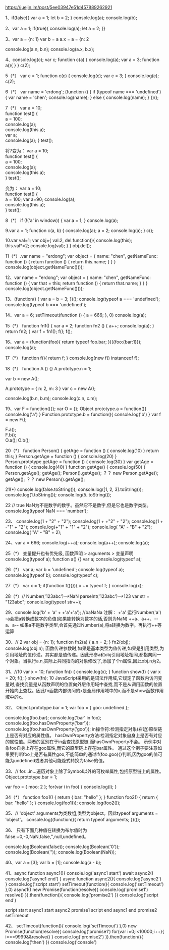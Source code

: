 https://juejin.im/post/5ee03947e51d457889262921

1、if(false){
    var a = 1;
    let b = 2;
}
console.log(a);
console.log(b);

2、var a = 1;
if(true){
    console.log(a);
    let a = 2;
}}

3、var a = {n: 1}
var b = a
a.x = a = {n: 2

console.log(a.n, b.n);
console.log(a.x, b.x);

4、console.log(c);
var c;
function c(a) {
    console.log(a);
    var a = 3;
    function a(){
    }
}
c(2);

5（*）
var c = 1;
function c(c) {
    console.log(c);
    var c = 3;
}
console.log(c);
c(2);

6（*）
var name = 'erdong';
(function () {
    if (typeof name === 'undefined') {
        var name = 'chen';
        console.log(name);
    } else {
        console.log(name);
    }
})();

7（*）
var a = 10;  
function test() {  
    a = 100;  
    console.log(a);  
    console.log(this.a);  
    var a;  
    console.log(a); 
}
test();  

将7变为：
var a = 10;  
function test() {  
    a = 100;  
    console.log(a);  
    console.log(this.a);  
}
test();  

变为：
var a = 10;  
function test() {  
    a = 100; var a=90; 
    console.log(a);  
    console.log(this.a);  
}
test();  

8（*）
if (!('a' in window)) {
    var a = 1;
}
console.log(a);

9.var a = 1;
function c(a, b) {
    console.log(a);
    a = 2;
    console.log(a);
}
c();

10.var val=1;
var obj={
    val:2,
    del:function(){
        console.log(this);                    
        this.val*=2;
        console.log(val);
    }
}
obj.del();

11（*）.var name = "erdong";
var object = {
    name: "chen",
    getNameFunc: function () {
        return function () {
            return this.name;
        }
    }
}
console.log(object.getNameFunc()());

12、var name = "erdong";
var object = {
    name: "chen",
    getNameFunc: function () {
        var that = this;
        return function () {
            return that.name;
        }
    }
}
console.log(object.getNameFunc()());

13、(function() {
  var a = b = 3;
})();
console.log(typeof a === 'undefined');
console.log(typeof b === 'undefined');

14、var a = 6;
setTimeout(function () {
    a = 666;
}, 0)
console.log(a);

15（*）
function fn1() {
    var a = 2;
    function fn2 () {
      a++;
      console.log(a);
    }
    return fn2;
}
var f = fn1();
f();
f();

16、var a = (function(foo){
    return typeof foo.bar;
})({foo:{bar:1}});
console.log(a);

17（*）
function f(){
    return f;
}
console.log(new f() instanceof f);

18（*）
function A () {}
A.prototype.n = 1;

var b = new A();

A.prototype = {
    n: 2,
    m: 3
}
var c = new A();

console.log(b.n, b.m);
console.log(c.n, c.m);

19、var F = function(){};
var O = {};
Object.prototype.a = function(){
    console.log('a')
}
Function.prototype.b = function(){
    console.log('b')
}
var f = new F();

F.a();  
F.b();  
O.a();
O.b();  

20（*）
function Person() {
    getAge = function () {
        console.log(10)
    }
    return this;
}
Person.getAge = function () {
    console.log(20)
}
Person.prototype.getAge = function () {
    console.log(30)
}
var getAge = function () {
    console.log(40)
}
function getAge() {
    console.log(50)
}
Person.getAge();
getAge();
Person().getAge();   ？？
new Person.getAge();
getAge();     ？？
new Person().getAge();

21(*)
console.log(false.toString()); 
console.log([1, 2, 3].toString()); 
console.log(1.toString()); 
console.log(5..toString());

22  // true
NaN为不是数字的数字。虽然它不是数字,但是它也是数字类型。
console.log(typeof NaN === 'number');

23、
console.log(1 + "2" + "2");
console.log(1 + +"2" + "2");
console.log(1 + -"1" + "2");
console.log(+"1" + "1" + "2"); 
console.log( "A" - "B" + "2"); 
console.log( "A" - "B" + 2); 

24、var a = 666;
console.log(++a);
console.log(a++);
console.log(a);

25（*） 变量提升也有优先级, 函数声明 > arguments > 变量声明
console.log(typeof a);
function a() {}
var a;
console.log(typeof a);

26（*）
var a;
var b = 'undefined';
console.log(typeof a);
console.log(typeof b);
console.log(typeof c);

27（*）
var x = 1;
if(function f(){}){
    x += typeof f;
}
console.log(x);

28（*）// Number('123abc')-->NaN   parseInt('123abc')-->123
var str = "123abc";
console.log(typeof str++);

29、console.log('b' + 'a' + +'a'+'a');  //baNaNa
注解：  +'a' 运行Number('a')
       -a会把a转换成数字的负值(如果能转换为数字的话,否则为NaN)
       ++a、a++、--a、a-- 如果a不是数字类型,会首先通过Number(a),将a转换为数字。再执行++等运算

30、// 2
var obj = {n: 1};
function fn2(a) {
    a.n = 2;
}
fn2(obj);
console.log(obj.n);
函数传递参数时,如果是基本类型为值传递,如果是引用类型,为引用地址的值传递。其实都是值传递。因此形参a和obj引用地址相同,都指向同一个对象。当执行a.n,实际上共同指向的对象修改了,添加了个n属性,因此obj.n为2。

31、//10
var x = 10;
function fn() {
    console.log(x);
}
function show(f) {
    var x = 20;
    f();
}
show(fn);
10
JavaScript采用的是词法作用域,它规定了函数内访问变量时,查找变量是从函数声明的位置向外层作用域中查找,而不是从调用函数的位置开始向上查找。因此fn函数内部访问的x是全局作用域中的x,而不是show函数作用域中的x。

32、
Object.prototype.bar = 1; 
var foo = {
    goo: undefined
};

console.log(foo.bar);
console.log('bar' in foo);
console.log(foo.hasOwnProperty('bar'));
console.log(foo.hasOwnProperty('goo'));
in操作符:检测指定对象(右边)原型链上是否有对应的属性值。
hasOwnProperty方法:检测指定对象自身上是否有对应的属性值。两者的区别在于in会查找原型链,而hasOwnProperty不会。
示例中对象foo自身上存在goo属性,而它的原型链上存在bar属性。
通过这个例子要注意如果要判断foo上是否有属性goo,不能简单的通过if(foo.goo){}判断,因为goo的值可能为undefined或者其他可能隐式转换为false的值。

33、// for...in...遍历对象上除了Symbol以外的可枚举属性,包括原型链上的属性。
Object.prototype.bar = 1;

var foo = {
    moo: 2
};
for(var i in foo) {
    console.log(i); 
}

34（*）
function foo1() {
    return {
        bar: "hello"
    };
}
function foo2() {
    return 
    {
        bar: "hello"
    };
}
console.log(foo1());
console.log(foo2());

35、// 'object'  arguments为类数组,类型为object。因此typeof arguments = 'object'。
console.log((function(){ return typeof arguments; })());

36、 
只有下面几种值在转换为布尔值时为false:+0,-0,NaN,false,'',null,undefined。

console.log(Boolean(false));
console.log(Boolean('0'));
console.log(Boolean(''));
console.log(Boolean(NaN));

40、var a = [3];
var b = [1];
console.log(a - b); 

41、async function async1(){
    console.log('async1 start')
    await async2()
    console.log('async1 end')
}
async function async2(){
    console.log('async2')
}
console.log('script start')
setTimeout(function(){
    console.log('setTimeout')
},0)
async1()
new Promise(function(resolve){
    console.log('promise1')
    resolve()
}).then(function(){
    console.log('promise2')
})
console.log('script end')

script start
async1 start
async2
promise1
script end
async1 end
promise2
setTimeout

42、
setTimeout(function(){
    console.log('setTimeout')
},0)
new Promise(function(resolve){
    console.log('promise1')
    for(var i=0;i<10000;i++){
        i===9999&&resolve()
    }
    console.log('promise2')
}).then(function(){
    console.log('then')
})
console.log('console')




















